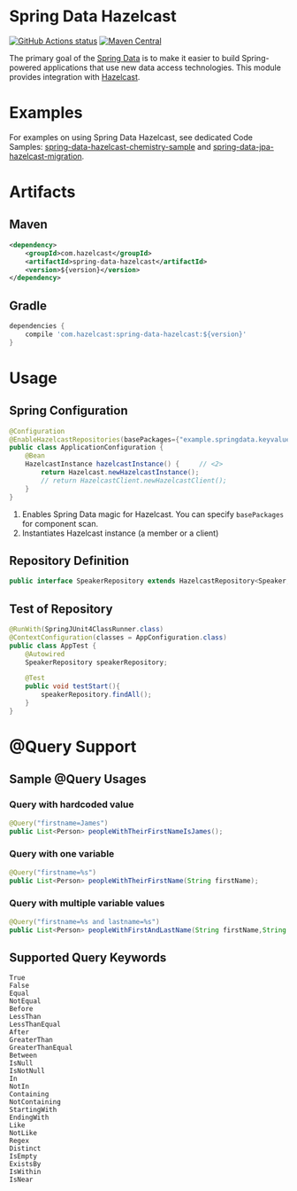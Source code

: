 # Spring Data Hazelcast

<a href="https://github.com/hazelcast/spring-data-hazelcast/actions?query=event%3Apush+branch%3Amaster"><img alt="GitHub Actions status" src="https://github.com/hazelcast/spring-data-hazelcast/workflows/build/badge.svg"></a>
[![Maven Central](https://maven-badges.herokuapp.com/maven-central/com.hazelcast/spring-data-hazelcast/badge.svg)](https://maven-badges.herokuapp.com/maven-central/com.hazelcast/spring-data-hazelcast) 

The primary goal of the [Spring Data](http://projects.spring.io/spring-data/) is to make it easier to build Spring-powered applications that use new data access technologies. This module provides integration with [Hazelcast](http://hazelcast.com).

# Examples

For examples on using Spring Data Hazelcast, see dedicated Code Samples: [spring-data-hazelcast-chemistry-sample](https://github.com/hazelcast/hazelcast-code-samples/tree/master/hazelcast-integration/spring-data-hazelcast-chemistry-sample) and [spring-data-jpa-hazelcast-migration](https://github.com/hazelcast/hazelcast-code-samples/tree/master/hazelcast-integration/spring-data-jpa-hazelcast-migration).

# Artifacts

## Maven

```xml
<dependency>
    <groupId>com.hazelcast</groupId>
    <artifactId>spring-data-hazelcast</artifactId>
    <version>${version}</version>
</dependency>
```

## Gradle

```groovy
dependencies {
    compile 'com.hazelcast:spring-data-hazelcast:${version}'
}
```

# Usage

## Spring Configuration

```java
@Configuration
@EnableHazelcastRepositories(basePackages={"example.springdata.keyvalue.chemistry"}) // <1>
public class ApplicationConfiguration {
    @Bean
    HazelcastInstance hazelcastInstance() {     // <2> 
        return Hazelcast.newHazelcastInstance();
        // return HazelcastClient.newHazelcastClient();
    }
}
```

1. Enables Spring Data magic for Hazelcast. You can specify `basePackages` for component scan.
2. Instantiates Hazelcast instance (a member or a client)

## Repository Definition

```java
public interface SpeakerRepository extends HazelcastRepository<Speaker, Long> {}
```

## Test of Repository

```java
@RunWith(SpringJUnit4ClassRunner.class)
@ContextConfiguration(classes = AppConfiguration.class)
public class AppTest {
    @Autowired
    SpeakerRepository speakerRepository;

    @Test
    public void testStart(){
        speakerRepository.findAll();
    }
}
```

# @Query Support

## Sample @Query Usages

### Query with hardcoded value

```java
@Query("firstname=James")
public List<Person> peopleWithTheirFirstNameIsJames();
```

### Query with one variable

```java
@Query("firstname=%s")
public List<Person> peopleWithTheirFirstName(String firstName);
```

### Query with multiple variable values

```java
@Query("firstname=%s and lastname=%s")
public List<Person> peopleWithFirstAndLastName(String firstName,String lastName);
```

## Supported Query Keywords

```
True
False
Equal
NotEqual
Before
LessThan
LessThanEqual
After
GreaterThan
GreaterThanEqual
Between
IsNull
IsNotNull
In
NotIn
Containing
NotContaining
StartingWith
EndingWith
Like
NotLike
Regex
Distinct
IsEmpty
ExistsBy
IsWithin
IsNear
```

